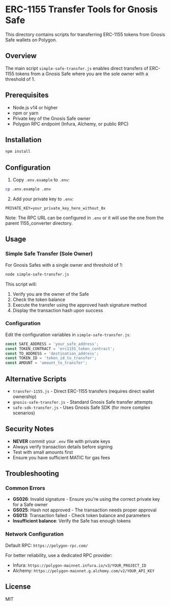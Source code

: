 # ERC-1155 Transfer Tools for Gnosis Safe

This directory contains scripts for transferring ERC-1155 tokens from Gnosis Safe wallets on Polygon.

## Overview

The main script `simple-safe-transfer.js` enables direct transfers of ERC-1155 tokens from a Gnosis Safe where you are the sole owner with a threshold of 1.

## Prerequisites

- Node.js v14 or higher
- npm or yarn
- Private key of the Gnosis Safe owner
- Polygon RPC endpoint (Infura, Alchemy, or public RPC)

## Installation

```bash
npm install
```

## Configuration

1. Copy `.env.example` to `.env`:
```bash
cp .env.example .env
```

2. Add your private key to `.env`:
```
PRIVATE_KEY=your_private_key_here_without_0x
```

Note: The RPC URL can be configured in `.env` or it will use the one from the parent 1155_converter directory.

## Usage

### Simple Safe Transfer (Sole Owner)

For Gnosis Safes with a single owner and threshold of 1:

```bash
node simple-safe-transfer.js
```

This script will:
1. Verify you are the owner of the Safe
2. Check the token balance
3. Execute the transfer using the approved hash signature method
4. Display the transaction hash upon success

### Configuration

Edit the configuration variables in `simple-safe-transfer.js`:

```javascript
const SAFE_ADDRESS = 'your_safe_address';
const TOKEN_CONTRACT = 'erc1155_token_contract';
const TO_ADDRESS = 'destination_address';
const TOKEN_ID = 'token_id_to_transfer';
const AMOUNT = 'amount_to_transfer';
```

## Alternative Scripts

- `transfer-1155.js` - Direct ERC-1155 transfers (requires direct wallet ownership)
- `gnosis-safe-transfer.js` - Standard Gnosis Safe transfer attempts
- `safe-sdk-transfer.js` - Uses Gnosis Safe SDK (for more complex scenarios)

## Security Notes

- **NEVER** commit your `.env` file with private keys
- Always verify transaction details before signing
- Test with small amounts first
- Ensure you have sufficient MATIC for gas fees

## Troubleshooting

### Common Errors

- **GS026**: Invalid signature - Ensure you're using the correct private key for a Safe owner
- **GS025**: Hash not approved - The transaction needs proper approval
- **GS013**: Transaction failed - Check token balance and parameters
- **Insufficient balance**: Verify the Safe has enough tokens

### Network Configuration

Default RPC: `https://polygon-rpc.com/`

For better reliability, use a dedicated RPC provider:
- Infura: `https://polygon-mainnet.infura.io/v3/YOUR_PROJECT_ID`
- Alchemy: `https://polygon-mainnet.g.alchemy.com/v2/YOUR_API_KEY`

## License

MIT